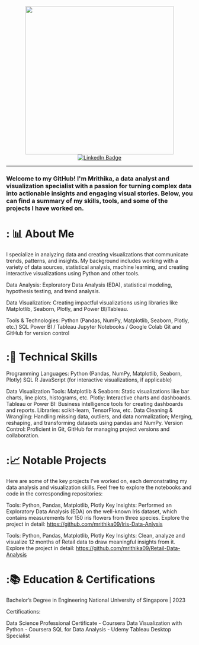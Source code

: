 <div id="header" align="center">
  <img src="https://i.giphy.com/media/v1.Y2lkPTc5MGI3NjExb3J5dzg5M3QwOTJjbjAxcm1peXZvaW95b3JlbzFlcnd4Nzk5Y25hdyZlcD12MV9pbnRlcm5hbF9naWZfYnlfaWQmY3Q9Zw/hpXdHPfFI5wTABdDx9/giphy.gif" width="400"/>
</div>

<div align="middle" id="badges">
  <a href="https://www.linkedin.com/in/mrithika/">
    <img src="https://img.shields.io/badge/LinkedIn-blue?style=for-the-badge&logo=linkedin&logoColor=white" alt="LinkedIn Badge" align="middle"/>
  </a>
</div>

---

### Welcome to my GitHub! I'm Mrithika, a data analyst and visualization specialist with a passion for turning complex data into actionable insights and engaging visual stories. Below, you can find a summary of my skills, tools, and some of the projects I have worked on.

# : 📊 About Me
I specialize in analyzing data and creating visualizations that communicate trends, patterns, and insights. My background includes working with a variety of data sources, statistical analysis, machine learning, and creating interactive visualizations using Python and other tools.

Data Analysis: Exploratory Data Analysis (EDA), statistical modeling, hypothesis testing, and trend analysis.

Data Visualization: Creating impactful visualizations using libraries like Matplotlib, Seaborn, Plotly, and Power BI/Tableau.

Tools & Technologies:
Python (Pandas, NumPy, Matplotlib, Seaborn, Plotly, etc.)
SQL
Power BI / Tableau
Jupyter Notebooks / Google Colab
Git and GitHub for version control

# :🔧 Technical Skills
Programming Languages:
Python (Pandas, NumPy, Matplotlib, Seaborn, Plotly)
SQL
R 
JavaScript (for interactive visualizations, if applicable)

Data Visualization Tools:
Matplotlib & Seaborn: Static visualizations like bar charts, line plots, histograms, etc.
Plotly: Interactive charts and dashboards.
Tableau or Power BI: Business intelligence tools for creating dashboards and reports.
Libraries: scikit-learn, TensorFlow, etc.
Data Cleaning & Wrangling: Handling missing data, outliers, and data normalization; Merging, reshaping, and transforming datasets using pandas and NumPy.
Version Control: Proficient in Git, GitHub for managing project versions and collaboration.

# :📈 Notable Projects
Here are some of the key projects I've worked on, each demonstrating my data analysis and visualization skills. Feel free to explore the notebooks and code in the corresponding repositories:

Tools: Python, Pandas, Matplotlib, Plotly
Key Insights: Performed an Exploratory Data Analysis (EDA) on the well-known Iris dataset, which contains measurements for 150 iris flowers from three species.
Explore the project in detail: https://github.com/mrithika09/Iris-Data-Anlysis

Tools: Python, Pandas, Matplotlib, Plotly
Key Insights: Clean, analyze and visualize 12 months of Retail data to draw meaningful insights from it.
Explore the project in detail: https://github.com/mrithika09/Retail-Data-Analysis

# :📚 Education & Certifications
Bachelor’s Degree in Engineering
National University of Singapore | 2023

Certifications:

Data Science Professional Certificate - Coursera
Data Visualization with Python - Coursera
SQL for Data Analysis - Udemy
Tableau Desktop Specialist
